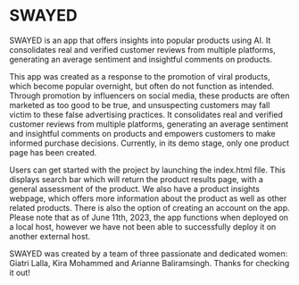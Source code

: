 # SWAYED
SWAYED is an app that offers insights into popular products using AI. It consolidates real and verified customer reviews from multiple platforms, generating an average sentiment and insightful comments on products.

This app was created as a response to the promotion of viral products, which become popular overnight, but often do not function as intended. Through promotion by influencers on social media, these products are often marketed as too good to be true, and unsuspecting customers may fall victim to these false advertising practices. It consolidates real and verified customer reviews from multiple platforms, generating an average sentiment and insightful comments on products and empowers customers to make informed purchase decisions. Currently, in its demo stage, only one product page has been created.

Users can get started with the project by launching the index.html file. This displays search bar which will return the product results page, with a general assessment of the product. We also have a product insights webpage, which offers more information about the product as well as other related products. There is also the option of creating an account on the app. Please note that as of June 11th, 2023, the app functions when deployed on a local host, however we have not been able to successfully deploy it on another external host.

SWAYED was created by a team of three passionate and dedicated women: Giatri Lalla, Kira Mohammed and Arianne Baliramsingh. Thanks for checking it out!
